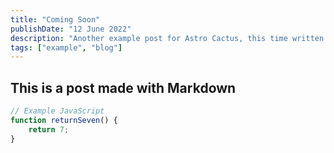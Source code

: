 ```yaml
---
title: "Coming Soon"
publishDate: "12 June 2022"
description: "Another example post for Astro Cactus, this time written in a plain markdown file"
tags: ["example", "blog"]
---
```


## This is a post made with Markdown

```js
// Example JavaScript
function returnSeven() {
	return 7;
}
```
